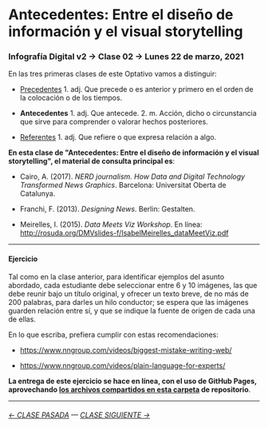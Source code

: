 # Antecedentes: Entre el diseño de información y el visual storytelling

### Infografía Digital v2 → Clase 02 → Lunes 22 de marzo, 2021

En las tres primeras clases de este Optativo vamos a distinguir:

- [Precedentes](https://github.com/profesorfaco/dno075-2021/tree/main/clase-01) 1. adj. Que precede o es anterior y primero en el orden de la colocación o de los tiempos.

- **Antecedentes** 1. adj. Que antecede. 2. m. Acción, dicho o circunstancia que sirve para comprender o valorar hechos posteriores.

- [Referentes](https://github.com/profesorfaco/dno075-2021/tree/main/clase-03) 1. adj. Que refiere o que expresa relación a algo.

**En esta clase de "Antecedentes: Entre el diseño de información y el visual storytelling", el material de consulta principal es**:
 
- Cairo, A. (2017). *NERD journalism. How Data and Digital Technology Transformed News Graphics*. Barcelona: Universitat Oberta de Catalunya.

- Franchi, F. (2013). *Designing News*. Berlin: Gestalten.

- Meirelles, I. (2015). *Data Meets Viz Workshop*. En línea: http://rosuda.org/DMVslides-f/IsabelMeirelles_dataMeetViz.pdf

- - - - - - - 

#### Ejercicio

Tal como en la clase anterior, para identificar ejemplos del asunto abordado, cada estudiante debe seleccionar entre 6 y 10 imágenes, las que debe reunir bajo un título original, y ofrecer un texto breve, de no más de 200 palabras, para darles un hilo conductor; se espera que las imágenes guarden relación entre sí, y que se indique la fuente de origen de cada una de ellas.

En lo que escriba, prefiera cumplir con estas recomendaciones: 

- https://www.nngroup.com/videos/biggest-mistake-writing-web/

- https://www.nngroup.com/videos/plain-language-for-experts/

**La entrega de este ejercicio se hace en línea, con el uso de GitHub Pages, aprovechando [los archivos compartidos en esta carpeta](https://profesorfaco.github.io/dno075-2021/clase-02/) de repositorio**.


- - - - - - - 

###### [← CLASE PASADA](https://github.com/profesorfaco/dno075-2021/tree/main/clase-01) — [CLASE SIGUIENTE →](https://github.com/profesorfaco/dno075-2021/tree/main/clase-03) 
